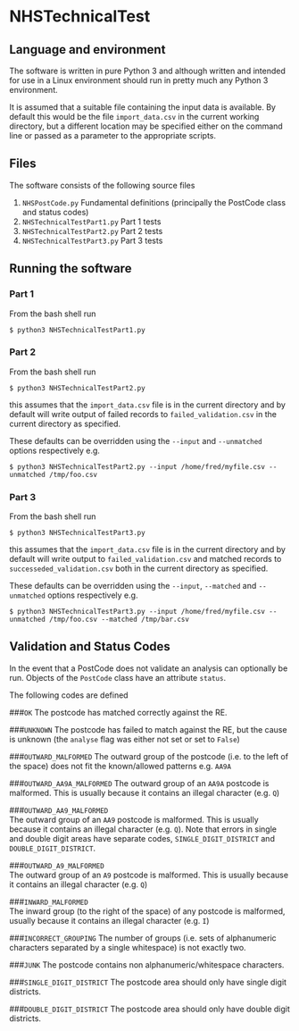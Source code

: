 # NHSTechnicalTest
## Language and environment
The software is written in pure Python 3 and although written
and intended for use in a Linux environment should run
in pretty much any Python 3 environment.

It is assumed that a suitable file containing the input data is
available. By default this would be the file `import_data.csv`
in the current working directory, but a different location
may be specified either on the command line or passed as a parameter
to the appropriate scripts.

## Files
The software consists of the following source files

1. `NHSPostCode.py` Fundamental definitions (principally the PostCode class and status codes)
2. `NHSTechnicalTestPart1.py` Part 1 tests
3. `NHSTechnicalTestPart2.py` Part 2 tests
4. `NHSTechnicalTestPart3.py` Part 3 tests

## Running the software

### Part 1

From the bash shell run

`$ python3 NHSTechnicalTestPart1.py`

### Part 2

From the bash shell run

`$ python3 NHSTechnicalTestPart2.py`

this assumes that the `import_data.csv` file is in the current directory
and by default will write output of failed records to `failed_validation.csv`
in the current directory as specified.

These defaults can be overridden using the `--input` and `--unmatched` options
respectively e.g.

`$ python3 NHSTechnicalTestPart2.py --input /home/fred/myfile.csv --unmatched /tmp/foo.csv`

### Part 3

From the bash shell run

`$ python3 NHSTechnicalTestPart3.py`

this assumes that the `import_data.csv` file is in the current directory
and by default will write output to `failed_validation.csv` 
and matched records to `successeded_validation.csv`
both in the current directory as specified.

These defaults can be overridden using the `--input`, `--matched` and `--unmatched` options
respectively e.g.

`$ python3 NHSTechnicalTestPart3.py --input /home/fred/myfile.csv --unmatched /tmp/foo.csv --matched /tmp/bar.csv`


## Validation and Status Codes

In the event that a PostCode does not validate an analysis can optionally
be run. Objects of the `PostCode` class have an attribute `status`.

The following codes are defined

###`OK`
The postcode has matched correctly against the RE.

###`UNKNOWN`
The postcode has failed to match against the RE, but the cause is unknown
(the `analyse` flag was either not set or set to `False`)

###`OUTWARD_MALFORMED`
The outward group of the postcode (i.e. to the left of the space) does not fit
the known/allowed patterns e.g. `AA9A`

###`OUTWARD_AA9A_MALFORMED`
The outward group of an `AA9A` postcode is malformed. This is usually because it contains
an illegal character (e.g. `Q`)

###`OUTWARD_AA9_MALFORMED`  
The outward group of an `AA9` postcode is malformed. This is usually because it contains
an illegal character (e.g. `Q`). Note that errors in single and double digit areas
have separate codes, `SINGLE_DIGIT_DISTRICT` and `DOUBLE_DIGIT_DISTRICT`. 


###`OUTWARD_A9_MALFORMED`   
The outward group of an `A9` postcode is malformed. This is usually because it contains
an illegal character (e.g. `Q`)

###`INWARD_MALFORMED`       
The inward group (to the right of the space)  of any postcode is malformed, usually because
it contains an illegal character (e.g. `I`)

###`INCORRECT_GROUPING`
The number of groups (i.e. sets of alphanumeric characters separated by a single whitespace)
is not exactly two.

###`JUNK`
The postcode contains non alphanumeric/whitespace characters. 

###`SINGLE_DIGIT_DISTRICT`
The postcode area should only have single digit districts.

###`DOUBLE_DIGIT_DISTRICT`
The postcode area should only have double digit districts.